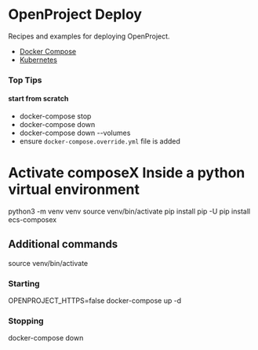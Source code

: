 # OpenProject Deploy

Recipes and examples for deploying OpenProject.

* [Docker Compose](./compose/)
* [Kubernetes](./kubernetes/)



### Top Tips

#### start from scratch
- docker-compose stop 
- docker-compose down
- docker-compose down --volumes
- ensure `docker-compose.override.yml` file is added

# Activate composeX Inside a python virtual environment
python3 -m venv venv
source venv/bin/activate
pip install pip -U
pip install ecs-composex

## Additional commands
source venv/bin/activate

### Starting
OPENPROJECT_HTTPS=false docker-compose up -d

### Stopping
docker-compose down
